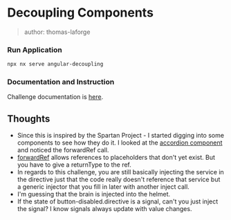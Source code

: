 # Decoupling Components

> author: thomas-laforge

### Run Application

```bash
npx nx serve angular-decoupling
```

### Documentation and Instruction

Challenge documentation is [here](https://angular-challenges.vercel.app/challenges/angular/33-decoupling/).

## Thoughts

- Since this is inspired by the Spartan Project - I started digging into some components to see how they do it. I looked at the [accordion component](https://github.com/goetzrobin/spartan/blob/main/libs/ui/accordion/brain/src/lib/brn-accordion-content.component.ts) and noticed the forwardRef call.
- [forwardRef](https://angular.io/api/core/forwardRef) allows references to placeholders that don't yet exist. But you have to give a returnType to the ref.
- In regards to this challenge, you are still basically injecting the service in the directive just that the code really doesn't reference that service but a generic injector that you fill in later with another inject call.
- I'm guessing that the brain is injected into the helmet.
- If the state of button-disabled.directive is a signal, can't you just inject the signal? I know signals always update with value changes.
